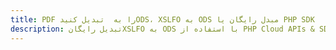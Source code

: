 ---title: PDF را به  تبدیل کنیدODS، XSLFO به ODS مبدل رایگان یا PHP SDKdescription: تبدیل رایگانXSLFO به ODS با استفاده از PHP Cloud APIs & SDK همچنین اسناد PDF را در Cloud ایجاد، ویرایش و رندر کنید.---
